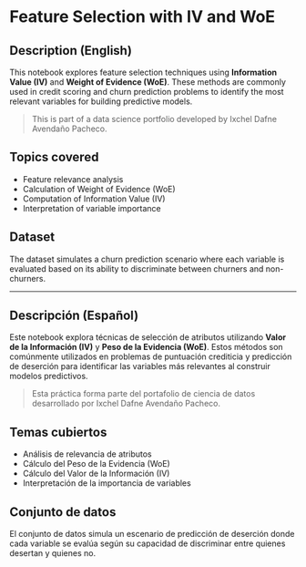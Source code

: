 # Feature Selection with IV and WoE

## Description (English)

This notebook explores feature selection techniques using **Information Value (IV)** and **Weight of Evidence (WoE)**. These methods are commonly used in credit scoring and churn prediction problems to identify the most relevant variables for building predictive models.

> This is part of a data science portfolio developed by Ixchel Dafne Avendaño Pacheco.

## Topics covered

- Feature relevance analysis
- Calculation of Weight of Evidence (WoE)
- Computation of Information Value (IV)
- Interpretation of variable importance

## Dataset

The dataset simulates a churn prediction scenario where each variable is evaluated based on its ability to discriminate between churners and non-churners.

---

## Descripción (Español)

Este notebook explora técnicas de selección de atributos utilizando **Valor de la Información (IV)** y **Peso de la Evidencia (WoE)**. Estos métodos son comúnmente utilizados en problemas de puntuación crediticia y predicción de deserción para identificar las variables más relevantes al construir modelos predictivos.

> Esta práctica forma parte del portafolio de ciencia de datos desarrollado por Ixchel Dafne Avendaño Pacheco.

## Temas cubiertos

- Análisis de relevancia de atributos
- Cálculo del Peso de la Evidencia (WoE)
- Cálculo del Valor de la Información (IV)
- Interpretación de la importancia de variables

## Conjunto de datos

El conjunto de datos simula un escenario de predicción de deserción donde cada variable se evalúa según su capacidad de discriminar entre quienes desertan y quienes no.
